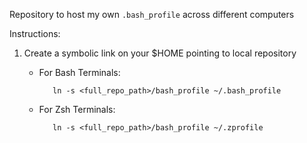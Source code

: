 Repository to host my own `.bash_profile` across different computers

Instructions:

1. Create a symbolic link on your $HOME pointing to local repository 
   * For Bash Terminals:

			ln -s <full_repo_path>/bash_profile ~/.bash_profile

   * For Zsh Terminals:

			ln -s <full_repo_path>/bash_profile ~/.zprofile

